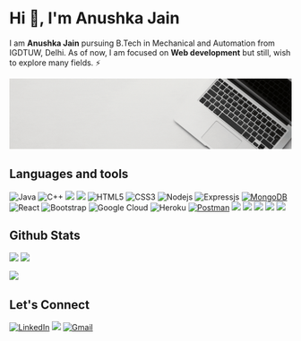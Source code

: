 <h1>Hi 👋, I'm Anushka Jain</h1>

I am **Anushka Jain** pursuing B.Tech in Mechanical and Automation from IGDTUW, Delhi. As of now, I am focused on <b>Web development</b> but still, wish to explore many fields. ⚡

<img src="topbanner.gif"> 

<h2>Languages and tools</h2> 

![Java](https://img.shields.io/badge/-java-E34A86?style=flat-square&logo=Java)  ![C++](https://img.shields.io/badge/-C++-00599C?style=flat-square&logo=c)  <img src="https://img.shields.io/badge/C-00599C?style=for-the-badge&logo=c&logoColor=white" height="25">  ![](https://img.shields.io/badge/-JavaScript-black?style=flat-square&logo=javascript)  ![HTML5](https://img.shields.io/badge/-HTML5-E34F26?style=flat-square&logo=html5&logoColor=white)   ![CSS3](https://img.shields.io/badge/-CSS3-1572B6?style=flat-square&logo=css3)   ![Nodejs](https://img.shields.io/badge/-Nodejs-black?style=flat-square&logo=Node.js)  ![Expressjs](https://img.shields.io/badge/Express.js-000000?style=flat-square&logo=express&logoColor=white)  <a href="#"><img alt="MongoDB" src ="https://img.shields.io/badge/MongoDB-%234ea94b.svg?logo=mongodb&logoColor=white"></a>   ![React](https://img.shields.io/badge/-React-black?style=flat-square&logo=react)  ![Bootstrap](https://img.shields.io/badge/-Bootstrap-563D7C?style=flat-square&logo=bootstrap) ![Google Cloud](https://img.shields.io/badge/Google%20Cloud-black?style=flat-square&logo=google-cloud)   ![Heroku](https://img.shields.io/badge/-Heroku-430098?style=flat-square&logo=heroku)  <a href="#"><img alt="Postman" src="https://img.shields.io/badge/Postman-FF6C37?logo=postman&logoColor=white"></a>  <img src="https://img.shields.io/badge/conda-342B029.svg?&style=for-the-badge&logo=anaconda&logoColor=white" height="25">  <img src="https://img.shields.io/badge/Visual_Studio_Code-0078D4?style=for-the-badge&logo=visual%20studio%20code&logoColor=white" height="25">  <img src="https://img.shields.io/badge/Git-F05032?style=for-the-badge&logo=git&logoColor=white" height="25">  <img src="https://img.shields.io/badge/Xampp-F37623?style=for-the-badge&logo=xampp&logoColor=white" height="25">  <img src="https://img.shields.io/badge/latex-008080.svg?&style=for-the-badge&logo=latex&logoColor=white" height="25"/>  



<h2>Github Stats</h2>
<p>
  <img src = "https://github-readme-stats.vercel.app/api?username=anushkajain6459&show_icons=true&theme=bear" width = 400> <img src = "https://github-readme-streak-stats.herokuapp.com?user=anushkajain6459&theme=dark&hide_border=true" width = 400>
</p>
<div >
<img src="https://activity-graph.herokuapp.com/graph?username=anushkajain6459&bg_color=FFFFFF&color=000000&line=000000&point=00FF00">
</div>

<h2>Let's Connect</h2> 

<div>
<a  href="https://www.linkedin.com/in/anushka-jain-9508a91a1/" target="_blank"><img alt="LinkedIn" src="https://img.shields.io/badge/linkedin%20-%230077B5.svg?&style=for-the-badge&logo=linkedin&logoColor=white" /></a>  
<a href="https://twitter.com/nushka_jainn" target="_blank"><img src="https://img.shields.io/badge/twitter-%2300acee.svg?&style=for-the-badge&logo=twitter&logoColor=white&alt=twitter" /></a>
<a href="mailto:anushkajain6459@gmail.com">     <img  alt="Gmail" src="https://img.shields.io/badge/Gmail-D14836?style=for-the-badge&logo=gmail&logoColor=white" /></a> 
</div>  